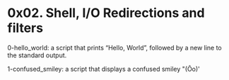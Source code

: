 # 0x02. Shell, I/O Redirections and filters

0-hello_world: a script that prints “Hello, World”, followed by a new line to the standard output.

1-confused_smiley: a script that displays a confused smiley "(Ôo)'

